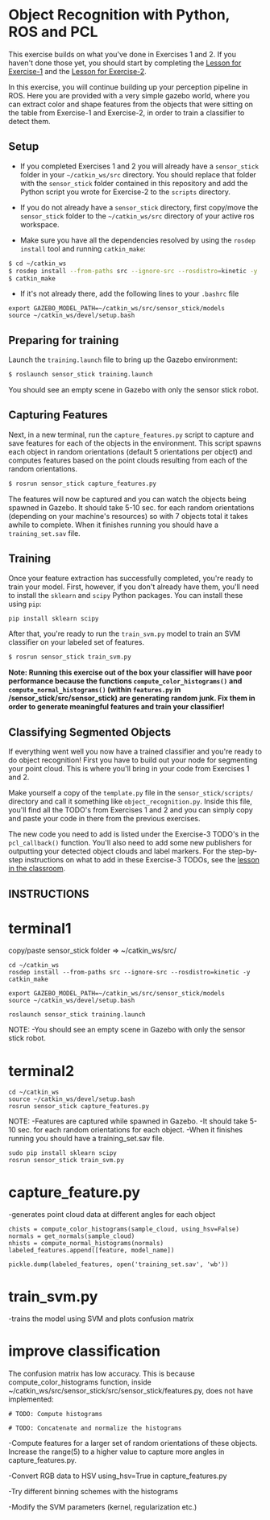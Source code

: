 # Object Recognition with Python, ROS and PCL

This exercise builds on what you've done in Exercises 1 and 2. If you haven't done those yet, you should start by completing the [Lesson for Exercise-1](https://classroom.udacity.com/nanodegrees/nd209/parts/586e8e81-fc68-4f71-9cab-98ccd4766cfe/modules/e5bfcfbd-3f7d-43fe-8248-0c65d910345a/lessons/8d51e0bf-0fa1-49a7-bd45-e062c4a2121f/concepts/02cbb56e-9e54-4c08-977b-df149cb0bca4) and the [Lesson for Exercise-2](https://classroom.udacity.com/nanodegrees/nd209/parts/586e8e81-fc68-4f71-9cab-98ccd4766cfe/modules/e5bfcfbd-3f7d-43fe-8248-0c65d910345a/lessons/2cc29bbd-5c51-4c3e-b238-1282e4f24f42/concepts/02428d63-6f79-40dc-8105-31eda8e0def4?contentVersion=1.0.0&contentLocale=en-us).

In this exercise, you will continue building up your perception pipeline in ROS.  Here you are provided with a very simple gazebo world, where you can extract color and shape features from the objects that were sitting on the table from Exercise-1 and Exercise-2, in order to train a classifier to detect them.


## Setup
* If you completed Exercises 1 and 2 you will already have a `sensor_stick` folder in your `~/catkin_ws/src` directory.  You should replace that folder with the `sensor_stick` folder contained in this repository and add the Python script you wrote for Exercise-2 to the `scripts` directory.

* If you do not already have a `sensor_stick` directory, first copy/move the `sensor_stick` folder to the `~/catkin_ws/src` directory of your active ros workspace.

* Make sure you have all the dependencies resolved by using the `rosdep install` tool and running `catkin_make`:  

```sh
$ cd ~/catkin_ws
$ rosdep install --from-paths src --ignore-src --rosdistro=kinetic -y
$ catkin_make
```

* If it's not already there, add the following lines to your `.bashrc` file  

```
export GAZEBO_MODEL_PATH=~/catkin_ws/src/sensor_stick/models
source ~/catkin_ws/devel/setup.bash
```

## Preparing for training

Launch the `training.launch` file to bring up the Gazebo environment:

```sh
$ roslaunch sensor_stick training.launch
```
You should see an empty scene in Gazebo with only the sensor stick robot.

## Capturing Features
Next, in a new terminal, run the `capture_features.py` script to capture and save features for each of the objects in the environment.  This script spawns each object in random orientations (default 5 orientations per object) and computes features based on the point clouds resulting from each of the random orientations.

```sh
$ rosrun sensor_stick capture_features.py
```

The features will now be captured and you can watch the objects being spawned in Gazebo. It should take 5-10 sec. for each random orientations (depending on your machine's resources) so with 7 objects total it takes awhile to complete. When it finishes running you should have a `training_set.sav` file.

## Training

Once your feature extraction has successfully completed, you're ready to train your model. First, however, if you don't already have them, you'll need to install the `sklearn` and `scipy` Python packages.  You can install these using `pip`:

```sh
pip install sklearn scipy
```

After that, you're ready to run the `train_svm.py` model to train an SVM classifier on your labeled set of features.

```sh
$ rosrun sensor_stick train_svm.py
```
**Note:  Running this exercise out of the box your classifier will have poor performance because the functions `compute_color_histograms()` and `compute_normal_histograms()` (within `features.py` in /sensor_stick/src/sensor_stick) are generating random junk.  Fix them in order to generate meaningful features and train your classifier!**

## Classifying Segmented Objects

If everything went well you now have a trained classifier and you're ready to do object recognition!  First you have to build out your node for segmenting your point cloud.  This is where you'll bring in your code from Exercises 1 and 2.

Make yourself a copy of the `template.py` file in the `sensor_stick/scripts/` directory and call it something like `object_recognition.py`.  Inside this file, you'll find all the TODO's from Exercises 1 and 2 and you can simply copy and paste your code in there from the previous exercises.  

The new code you need to add is listed under the Exercise-3 TODO's in the `pcl_callback()` function.  You'll also need to add some new publishers for outputting your detected object clouds and label markers.  For the step-by-step instructions on what to add in these Exercise-3 TODOs, see the [lesson in the classroom](https://classroom.udacity.com/nanodegrees/nd209/parts/586e8e81-fc68-4f71-9cab-98ccd4766cfe/modules/e5bfcfbd-3f7d-43fe-8248-0c65d910345a/lessons/81e87a26-bd41-4d30-bc8b-e747312102c6/concepts/dfab1b50-2efd-428d-bfd9-d1df0544541e).



## INSTRUCTIONS

terminal1
=========

copy/paste sensor_stick folder => ~/catkin_ws/src/
```
cd ~/catkin_ws
rosdep install --from-paths src --ignore-src --rosdistro=kinetic -y
catkin_make

export GAZEBO_MODEL_PATH=~/catkin_ws/src/sensor_stick/models
source ~/catkin_ws/devel/setup.bash

roslaunch sensor_stick training.launch
```
NOTE:
-You should see an empty scene in Gazebo with only the sensor stick robot.

terminal2
=========
```
cd ~/catkin_ws
source ~/catkin_ws/devel/setup.bash
rosrun sensor_stick capture_features.py
```
NOTE:
-Features are captured while spawned in Gazebo. 
-It should take 5-10 sec. for each random orientations for each object.
-When it finishes running you should have a training_set.sav file.
```
sudo pip install sklearn scipy
rosrun sensor_stick train_svm.py
```

capture_feature.py
==================
-generates point cloud data at different angles for each object
```
chists = compute_color_histograms(sample_cloud, using_hsv=False)
normals = get_normals(sample_cloud)
nhists = compute_normal_histograms(normals)
labeled_features.append([feature, model_name])

pickle.dump(labeled_features, open('training_set.sav', 'wb'))
```


train_svm.py
============
-trains the model using SVM and plots confusion matrix


improve classification
======================
The confusion matrix has low accuracy. This is because compute_color_histograms function, inside ~/catkin_ws/src/sensor_stick/src/sensor_stick/features.py, does not have implemented:

    # TODO: Compute histograms

    # TODO: Concatenate and normalize the histograms

-Compute features for a larger set of random orientations of these objects. Increase the range(5) to a higher value to capture more angles in capture_features.py.

-Convert RGB data to HSV  using_hsv=True in capture_features.py

-Try different binning schemes with the histograms

-Modify the SVM parameters (kernel, regularization etc.)


